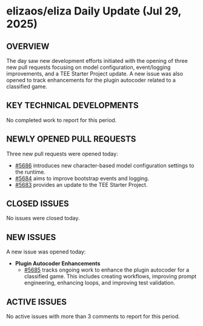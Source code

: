 # elizaos/eliza Daily Update (Jul 29, 2025)
## OVERVIEW 
The day saw new development efforts initiated with the opening of three new pull requests focusing on model configuration, event/logging improvements, and a TEE Starter Project update. A new issue was also opened to track enhancements for the plugin autocoder related to a classified game.

## KEY TECHNICAL DEVELOPMENTS
No completed work to report for this period.

## NEWLY OPENED PULL REQUESTS
Three new pull requests were opened today:
*   [#5686](https://github.com/elizaos/eliza/pull/5686) introduces new character-based model configuration settings to the runtime.
*   [#5684](https://github.com/elizaos/eliza/pull/5684) aims to improve bootstrap events and logging.
*   [#5683](https://github.com/elizaos/eliza/pull/5683) provides an update to the TEE Starter Project.

## CLOSED ISSUES
No issues were closed today.

## NEW ISSUES
A new issue was opened today:
*   **Plugin Autocoder Enhancements**
    *   [#5685](https://github.com/elizaos/eliza/issues/5685) tracks ongoing work to enhance the plugin autocoder for a classified game. This includes creating workflows, improving prompt engineering, enhancing loops, and improving test validation.

## ACTIVE ISSUES
No active issues with more than 3 comments to report for this period.